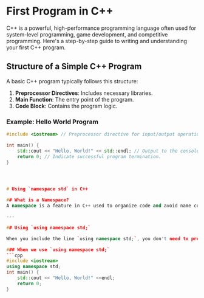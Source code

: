 # First Program in C++

C++ is a powerful, high-performance programming language often used for system-level programming, game development, and competitive programming. Here's a step-by-step guide to writing and understanding your first C++ program.

## Structure of a Simple C++ Program

A basic C++ program typically follows this structure:

1. **Preprocessor Directives**: Includes necessary libraries.
2. **Main Function**: The entry point of the program.
3. **Code Block**: Contains the program logic.



### Example: Hello World Program

```cpp
#include <iostream> // Preprocessor directive for input/output operations.

int main() {
    std::cout << "Hello, World!" << std::endl; // Output to the console.
    return 0; // Indicate successful program termination.
}




# Using `namespace std` in C++

## What is a Namespace?
A namespace is a feature in C++ used to organize code and avoid name conflicts. The `std` namespace contains all the standard C++ library functions and objects (e.g., `cout`, `cin`, `string`, etc.).

---

## Using `using namespace std;`

When you include the line `using namespace std;`, you don't need to prefix standard library features with `std::`. Here's an example:

### When we use `using namespace std;`
```cpp
#include <iostream>
using namespace std;
int main() {
    std::cout << "Hello, World!" <<endl;
    return 0;
}
